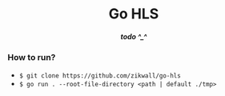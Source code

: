 <div align="center">
  <h1>Go HLS</h1>
  <h5>todo ^_^</h5>
</div>

### How to run?

- `$ git clone https://github.com/zikwall/go-hls`
- `$ go run . --root-file-directory <path | default ./tmp>`